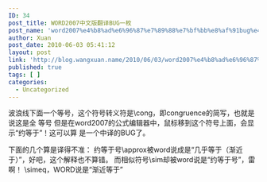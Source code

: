 ```yaml
---
ID: 34
post_title: WORD2007中文版翻译BUG一枚
post_name: 'word2007%e4%b8%ad%e6%96%87%e7%89%88%e7%bf%bb%e8%af%91bug%e4%b8%80%e6%9e%9a'
author: Xuan
post_date: 2010-06-03 05:41:12
layout: post
link: 'http://blog.wangxuan.name/2010/06/03/word2007%e4%b8%ad%e6%96%87%e7%89%88%e7%bf%bb%e8%af%91bug%e4%b8%80%e6%9e%9a/'
published: true
tags: [ ]
categories:
  - Uncategorized
---
```

波浪线下面一个等号，这个符号转义符是\cong，即congruence的简写，也就是说这是全
等号
但是在word2007的公式编辑器中，鼠标移到这个符号上面，会显示“约等于”！这可以算
是一个中译的BUG了。

下面的几个算是译得不准：
约等于号\approx被word说成是“几乎等于（渐近于）”，好吧，这个解释也不算错。
而相似符号\sim却被word说是“约等于号”，雷啊！
\simeq，WORD说是“渐近等于”
